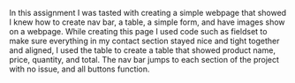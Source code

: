 In this assignment I was tasted with creating a simple webpage that showed I knew how to create nav bar, a table, a simple form, and have images show on a webpage. While creating this page I used code such as fieldset to make sure everything in my contact section stayed nice and tight together and aligned, I used the table to create a table that showed product name, price, quantity, and total. The nav bar jumps to each section of the project with no issue, and all buttons function. 
